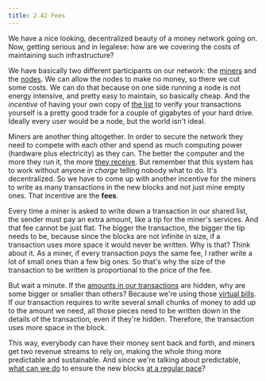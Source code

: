```yaml
---
title: 2.42 Fees
---
```

We have a nice looking, decentralized beauty of a money network going on. Now, getting serious and in legalese: how are we covering the costs of maintaining such infrastructure?

We have basically two different participants on our network: the [miners](2.09-miners.md) and the [nodes](2.25-nodes.md). We can allow the nodes to make no money, so there we cut some costs. We can do that because on one side running a node is not energy intensive, and pretty easy to maintain, so basically cheap. And the *incentive* of having your own copy of [the list](2.10-money_ledger.md) to verify your transactions yourself is a pretty good trade for a couple of gigabytes of your hard drive. Ideally every user would be a node, but the world isn't ideal.

Miners are another thing altogether. In order to secure the network they need to compete with each other and spend as much computing power (hardware plus electricity) as they can. The better the computer and the more they run it, the more [they receive](2.39-emission_curve.md). But remember that this system has to work without anyone *in charge* telling nobody what to do. It's decentralized. So we have to come up with another incentive for the miners to write as many transactions in the new blocks and not just mine empty ones. That incentive are the **fees**.

Every time a miner is asked to write down a transaction in our shared list, the sender must pay an extra amount, like a tip for the miner's services. And that fee cannot be just flat. The bigger the transaction, the bigger the tip needs to be, because since the blocks are not infinite in size, if a transaction uses more space it would never be written. Why is that? Think about it. As a miner, if every transaction *pays* the same fee, I rather write a lot of small ones than a few big ones. So that's why the size of the transaction to be written is proportional to the price of the fee.

But wait a minute. If the [amounts in our transactions](2.36_ringct.md) are hidden, why are some bigger or smaller than others? Because we're using those [virtual bills](2.32-utxos.md). If our transaction requires to write several small chunks of money to add up to the amount we need, all those pieces need to be written down in the details of the transaction, even if they're hidden. Therefore, the transaction uses more space in the block.

This way, everybody can have their money sent back and forth, and miners get two revenue streams to rely on, making the whole thing more predictable and sustainable. And since we're talking about predictable, [what can we do](2.44-difficulty_adjustment.md) to ensure the new blocks [at a regular pace](2.43-block_time.md)?